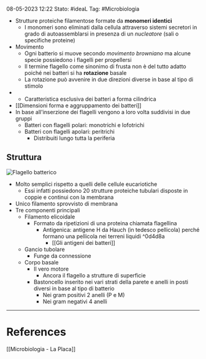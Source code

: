 08-05-2023 12:22
Stato: #ideaL
Tag: #Microbiologia 

- Strutture proteiche filamentose formate da **monomeri identici** 
	- I monomeri sono eliminati dalla cellula attraverso sistemi secretori in grado di autoassemblarsi in presenza di un *nucleatore* (sali o specifiche proteine)
- Movimento
	- Ogni batterio si muove secondo *movimento browniano* ma alcune specie possiedono i flagelli per propellersi
	- Il termine flagello come sinonimo di frusta non è del tutto adatto poiché nei batteri si ha **rotazione** basale
	- La rotazione può avvenire in due direzioni diverse in base al tipo di stimolo
- - Caratteristica esclusiva dei batteri a forma cilindrica
-  [[Dimensioni forma e aggruppamento dei batteri]]
- In base all'inserzione dei flagelli vengono a loro volta suddivisi in due gruppi
	- Batteri con flagelli polari: monotrichi e lofotrichi
	- Batteri con flagelli apolari: peritrichi
		- Distribuiti lungo tutta la periferia
## Struttura 
![Flagello batterico](https://i.imgur.com/3XKfd4K.png)
- Molto semplici rispetto a quelli delle cellule eucariotiche
	- Essi infatti possiedono 20 strutture proteiche tubulari disposte in coppie e continui con la membrana
- Unico filamento sprovvisto di membrana
- Tre componenti principali
	- Filamento elicoidale
		- Formato da ripetizioni di una proteina chiamata flagellina
			- Antigenica: antigene H da Hauch (in tedesco pellicola) perché formano una pellicola nei terreni liquidi ^0d4d8a
				- [[Gli antigeni dei batteri]]
	- Gancio tubolare
		- Funge da connessione
	- Corpo basale
		- Il vero motore
			- Ancora il flagello a strutture di superficie 
		- Bastoncello inserito nei vari strati della parete e anelli in posti diversi in base al tipo di batterio
			- Nei gram positivi 2 anelli (P e M)
			- Nei gram negativi 4 anelli


---
# References
[[Microbiologia - La Placa]]